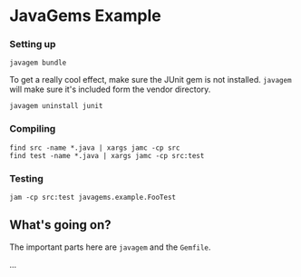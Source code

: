 # JavaGems Example

### Setting up

    javagem bundle

To get a really cool effect, make sure the JUnit gem is not installed. `javagem` will make sure it's included form the vendor directory.

    javagem uninstall junit

### Compiling

    find src -name *.java | xargs jamc -cp src
    find test -name *.java | xargs jamc -cp src:test

### Testing

    jam -cp src:test javagems.example.FooTest

## What's going on?

The important parts here are `javagem` and the `Gemfile`.

...
